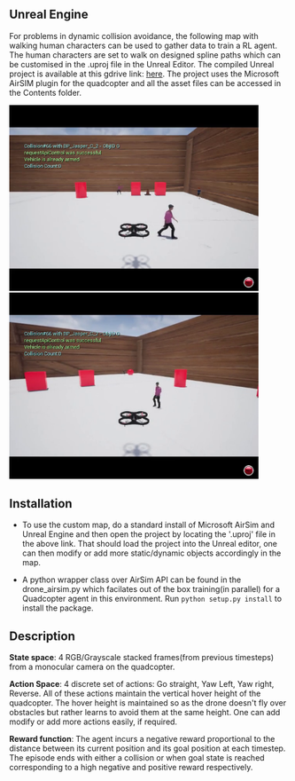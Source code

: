 ## Unreal Engine
For problems in dynamic collision avoidance, the following map with walking human characters can be used to gather data to train a RL agent. The human characters are set to walk on designed spline paths which can be customised in the .uproj file in the Unreal Editor. The compiled Unreal project is available at this gdrive link: [here](https://drive.google.com/drive/folders/1ZYeQIaZDmKPVhS7VEsjHF7_miHy66nuY?usp=sharing). The project uses the Microsoft AirSIM plugin for the quadcopter and all the asset files can be accessed in the Contents folder.

<p float="left">
  <img src="imgs/1.png" width="450" />
  <img src="imgs/2.png" width="450" /> 
</p>

## Installation
* To use the custom map, do a standard install of Microsoft AirSim and Unreal Engine and then open the project by locating the '.uproj' file in the above link. That should load the project into the Unreal editor, one can then modify or add more static/dynamic objects accordingly in the map.

* A python wrapper class over AirSim API can be found in the drone_airsim.py which facilates out of the box training(in parallel) for a Quadcopter agent in this environment. Run `python setup.py install` to install the package. 

## Description 
**State space**: 4 RGB/Grayscale stacked frames(from previous timesteps) from a monocular camera on the quadcopter.  

**Action Space**: 4 discrete set of actions: Go straight, Yaw Left, Yaw right, Reverse. All of these actions maintain the vertical hover height of the quadcopter. The hover height is maintained so as the drone doesn't fly over obstacles but rather learns to avoid them at the same height. One can add modify or add more actions easily, if required.  

**Reward function**:  The agent incurs a negative reward proportional to the distance between its current position and its goal position at each timestep. The episode ends with either a collision or when goal state is reached corresponding to a high negative and positive reward respectively.
